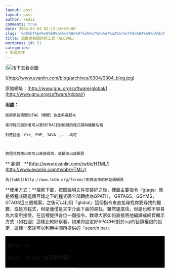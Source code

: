 ```yaml
---
layout: post
layout: post
author: kkdai
comments: true
date: 2004-03-04 02:12:56+00:00
slug: '%e8%bf%bd%e8%b9%a4%e5%8e%9f%e5%a7%8b%e7%a2%bc%e7%9a%84%e5%a5%bd%e5%b7%a5%e5%85%b7%e3%80%8eglobal%e3%80%8f'
title: 追蹤原始碼的好工具『GLOBAL』
wordpress_id: 51
categories:
- 學習文件
---
```


[![按下去看全圖](http://www.evanlin.com/blog/archives/0304/0304_blog.jpg)

](http://www.evanlin.com/blog/archives/0304/0304_blog.jpg)




原始網址：[http://www.gnu.org/software/global/](http://www.gnu.org/software/global/)  

  

**用處：**  

    能將原始碼間的TAG（標籤）彼此串連起來  

    使得程式設計者可以更快TRACE到相關的程式碼與變數名稱  

    對應語言：C++, PHP, JAVA ,....均可  

  

    將程式對應出來可以直接尋找，或是印出成網頁  

  

**    範例：**[http://www.evanlin.com/twbb/HTML/](http://www.evanlin.com/twbb/HTML/)  

    為[twbb](http://www.twbb.org/forum/)對應出來的原始碼網頁  






**使用方式：**檔案下載，按照說明文件安裝好之後，裡面主要指令『gtags』就是將程式碼這個目錄之下的程式碼全部轉換為GPATH，
GRTAGS，GSYMS，GTAGS這三個檔案，之後可以利用『global』這個指令來直接尋找你要尋找的變數，或是方程式，但是僅僅是文字介面下面的尋找，雖然速度快，但是也較不容易為大家所接受。在這裡提供各位一個指令，教導大家如何直接將他編譯成網頁顯示方式（如右圖）這樣比較好察看，如果你設定好APACHE對於cgi的目錄權限的設定，這樣一來還可以利用中間所提供的『search
bar』





  <table cellpadding="0" cellspacing="0" border="0" bgcolor="#000000" width="60%" >
    <tr >
      
<td width="100%" >
        


gtags -v  

htags -fFnvat '首頁的標題!!'


      
</td>
    </tr>
  </table>





  


